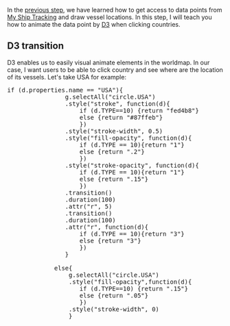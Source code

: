 In the [previous step](Access_data), we have learned how to get access to data points from [My Ship Tracking](http://www.myshiptracking.com/) and draw vessel locations. In this step, I will teach you how to animate the data point by [D3](https://d3js.org) when clicking countries.

## D3 transition
D3 enables us to easily visual animate elements in the worldmap. In our case, I want users to be able to click country and see where are the location of its vessels. Let's take USA for example:
<pre>
if (d.properties.name == "USA"){
		        g.selectAll("circle.USA")
		        .style("stroke", function(d){
		        	if (d.TYPE==10) {return "fed4b8"} 
		        	else {return "#87ffeb"}
		        	})
				.style("stroke-width", 0.5)
				.style("fill-opacity", function(d){
					if (d.TYPE == 10){return "1"} 
					else {return ".2"}
					})
				.style("stroke-opacity", function(d){
					if (d.TYPE == 10){return "1"} 
					else {return ".15"}
					})
		        .transition()
				.duration(100)
				.attr("r", 5)
				.transition()
				.duration(100)
				.attr("r", function(d){
					if (d.TYPE == 10){return "3"} 
					else {return "3"}
					})
		        }
        		
        	 else{
        		 g.selectAll("circle.USA")
        		 .style("fill-opacity",function(d){
        		 	if (d.TYPE==10) {return ".15"} 
        		 	else {return ".05"}
        		 	})	 
      			 .style("stroke-width", 0)
        		 }
</pre>
